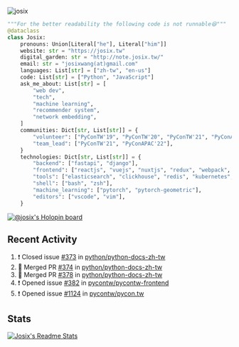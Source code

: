 ![josix](https://komarev.com/ghpvc/?username=josix)
```python
"""For the better readability the following code is not runnable😆"""
@dataclass
class Josix:
    pronouns: Union[Literal["he"], Literal["him"]]
    website: str = "https://josix.tw"
    digital_garden: str = "http://note.josix.tw/"
    email: str = "josixwang(at)gmail.com"
    languages: List[str] = ["zh-tw", "en-us"]
    code: List[str] = ["Python", "JavaScript"]
    ask_me_about: List[str] = [
        "web dev",
        "tech",
        "machine learning",
        "recommender system",
        "network embedding",
    ]
    communities: Dict[str, List[str]] = {
        "volunteer": ["PyConTW'19", "PyConTW'20", "PyConTW'21", "PyConAPAC'22"],
        "team_lead": ["PyConTW'21", "PyConAPAC'22"],
    }
    technologies: Dict[str, List[str]] = {
        "backend": ["fastapi", "django"],
        "frontend": ["reactjs", "vuejs", "nuxtjs", "redux", "webpack", "tailwindcss"],
        "tools": ["elasticsearch", "clickhouse", "redis", "kubernetes", "docker"],
        "shell": ["bash", "zsh"],
        "machine_learning": ["pytorch", "pytorch-geometric"],
        "editors": ["vscode", "vim"],
    }
```
[![@josix's Holopin board](https://holopin.io/api/user/board?user=josix)](https://holopin.io/@josix)

## Recent Activity
<!--START_SECTION:activity-->
1. ❗️ Closed issue [#373](https://github.com/python/python-docs-zh-tw/issues/373) in [python/python-docs-zh-tw](https://github.com/python/python-docs-zh-tw)
2. 🎉 Merged PR [#374](https://github.com/python/python-docs-zh-tw/pull/374) in [python/python-docs-zh-tw](https://github.com/python/python-docs-zh-tw)
3. 🎉 Merged PR [#378](https://github.com/python/python-docs-zh-tw/pull/378) in [python/python-docs-zh-tw](https://github.com/python/python-docs-zh-tw)
4. ❗️ Opened issue [#382](https://github.com/pycontw/pycontw-frontend/issues/382) in [pycontw/pycontw-frontend](https://github.com/pycontw/pycontw-frontend)
5. ❗️ Opened issue [#1124](https://github.com/pycontw/pycon.tw/issues/1124) in [pycontw/pycon.tw](https://github.com/pycontw/pycon.tw)
<!--END_SECTION:activity-->



## Stats
[![Josix's Readme Stats](https://github-readme-stats.vercel.app/api?username=josix&show_icons=true&theme=default&count_private=true&card_width=400)](https://github.com/anuraghazra/github-readme-stats)
